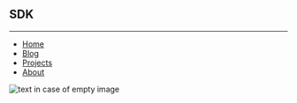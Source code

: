 ## SDK
-------

<!--center-->
- [Home](/home "home") <!-- but can also be / (should reddirect in that case) -->
- [Blog](/blogs "blog posts")
- [Projects](/projects "all my projects")
- [About](/about "about me")

![text in case of empty image](https://octodex.github.com/images/stormtroopocat.jpg "Image title on hover")
